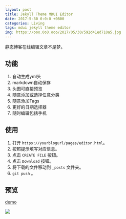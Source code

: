 ```yaml
---
layout: post
title: Jekyll Theme MDUI Editor
date: 2017-5-30 0:0:0 +0800
categories: Living
tags: mdui jekyll theme editor 
img: https://ooo.0o0.ooo/2017/05/30/592d41ed710a5.jpg
---
```

静态博客在线编辑文章不是梦。

## 功能

1. 自动生成yml头
2. markdown自动保存
3. 头图可直接预览
4. 随意添加或选择任意分类
5. 随意添加Tags
6. 更好的日期选择器
7. 随时编辑包括手机

## 使用

1. 打开 `https://yourblogurl/pages/editor.html`。
2. 按照提示填写对应信息。
4. 点击 `CREATE FILE` 按钮。
5. 点击 `Download` 按钮。
6. 将下载的文件移动到 `_posts` 文件夹。
7. `git push` 。

## 预览

[demo](https://blog.kejun.space/pages/editor.html)

![](https://ooo.0o0.ooo/2017/05/30/592d4280948fb.jpg)

